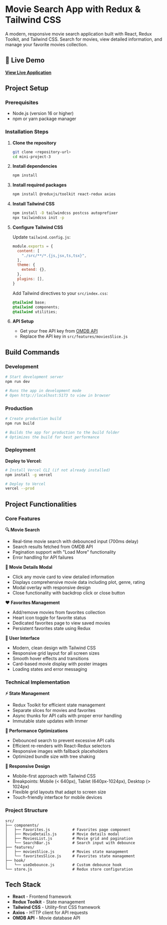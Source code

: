 # Movie Search App with Redux & Tailwind CSS

A modern, responsive movie search application built with React, Redux Toolkit, and Tailwind CSS. Search for movies, view detailed information, and manage your favorite movies collection.

## 🚀 Live Demo

**[View Live Application](https://your-app-name.netlify.app)**


## Project Setup

### Prerequisites
- Node.js (version 16 or higher)
- npm or yarn package manager

### Installation Steps

1. **Clone the repository**
   ```bash
   git clone <repository-url>
   cd mini-project-3
   ```

2. **Install dependencies**
   ```bash
   npm install
   ```

3. **Install required packages**
   ```bash
   npm install @reduxjs/toolkit react-redux axios
   ```

4. **Install Tailwind CSS**
   ```bash
   npm install -D tailwindcss postcss autoprefixer
   npx tailwindcss init -p
   ```

5. **Configure Tailwind CSS**
   
   Update `tailwind.config.js`:
   ```js
   module.exports = {
     content: [
       "./src/**/*.{js,jsx,ts,tsx}",
     ],
     theme: {
       extend: {},
     },
     plugins: [],
   }
   ```

   Add Tailwind directives to your `src/index.css`:
   ```css
   @tailwind base;
   @tailwind components;
   @tailwind utilities;
   ```

6. **API Setup**
   - Get your free API key from [OMDB API](http://www.omdbapi.com/apikey.aspx)
   - Replace the API key in `src/features/moviesSlice.js`

## Build Commands

### Development
```bash
# Start development server
npm run dev

# Runs the app in development mode
# Open http://localhost:5173 to view in browser
```

### Production
```bash
# Create production build
npm run build

# Builds the app for production to the build folder
# Optimizes the build for best performance
```


### Deployment

**Deploy to Vercel:**
```bash
# Install Vercel CLI (if not already installed)
npm install -g vercel

# Deploy to Vercel
vercel --prod
```

## Project Functionalities

### Core Features

**🔍 Movie Search**
- Real-time movie search with debounced input (700ms delay)
- Search results fetched from OMDB API
- Pagination support with "Load More" functionality
- Error handling for API failures

**📱 Movie Details Modal**
- Click any movie card to view detailed information
- Displays comprehensive movie data including plot, genre, rating
- Modal overlay with responsive design
- Close functionality with backdrop click or close button

**❤️ Favorites Management**
- Add/remove movies from favorites collection
- Heart icon toggle for favorite status
- Dedicated favorites page to view saved movies
- Persistent favorites state using Redux

**🎨 User Interface**
- Modern, clean design with Tailwind CSS
- Responsive grid layout for all screen sizes
- Smooth hover effects and transitions
- Card-based movie display with poster images
- Loading states and error messaging

### Technical Implementation

**⚡ State Management**
- Redux Toolkit for efficient state management
- Separate slices for movies and favorites
- Async thunks for API calls with proper error handling
- Immutable state updates with Immer

**🎯 Performance Optimizations**
- Debounced search to prevent excessive API calls
- Efficient re-renders with React-Redux selectors
- Responsive images with fallback placeholders
- Optimized bundle size with tree shaking

**📱 Responsive Design**
- Mobile-first approach with Tailwind CSS
- Breakpoints: Mobile (< 640px), Tablet (640px-1024px), Desktop (> 1024px)
- Flexible grid layouts that adapt to screen size
- Touch-friendly interface for mobile devices

### Project Structure
```
src/
├── components/
│   ├── Favorites.js          # Favorites page component
│   ├── MovieDetails.js       # Movie details modal
│   ├── MoviesList.js         # Movie grid and pagination
│   └── SearchBar.js          # Search input with debounce
├── features/
│   ├── moviesSlice.js        # Movies state management
│   └── favoritesSlice.js     # Favorites state management
├── hook/
│   └── useDebounce.js        # Custom debounce hook
└── store.js                  # Redux store configuration
```

## Tech Stack
- **React** - Frontend framework
- **Redux Toolkit** - State management
- **Tailwind CSS** - Utility-first CSS framework
- **Axios** - HTTP client for API requests
- **OMDB API** - Movie database API